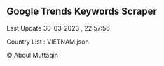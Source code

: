 

## Google Trends Keywords Scraper 
 
Last Update 30-03-2023 , 22:57:56

Country List :
VIETNAM.json



© Abdul Muttaqin 
